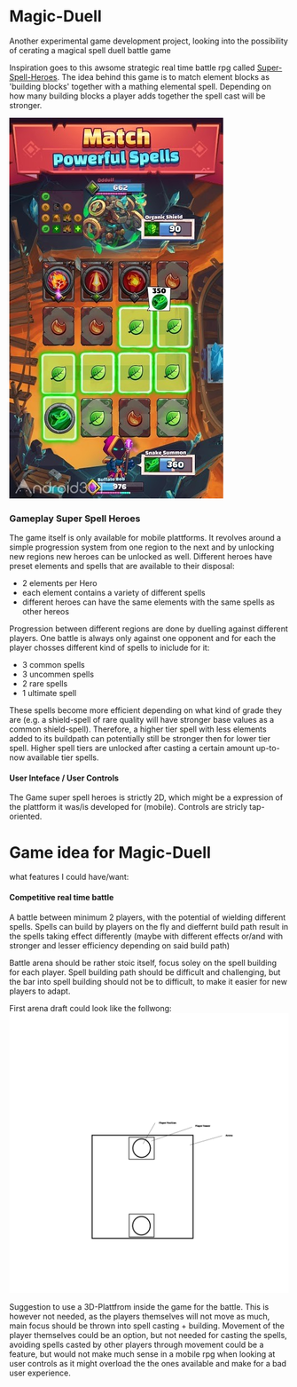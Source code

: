 # Magic-Duell
Another experimental game development project, looking into the possibility of cerating a magical spell duell battle game

Inspiration goes to this awsome strategic real time battle rpg called [Super-Spell-Heroes](https://www.superspellheroes.com/).
The idea behind this game is to match element blocks as 'building blocks' together with a mathing elemental spell. 
Depending on how many building blocks a player adds together the spell cast will be stronger.

![Picture of in-game gameplay](/Super-Spell-Heroes-1.jpg)

### Gameplay Super Spell Heroes
The game itself is only available for mobile plattforms. It revolves around a simple progression system from one region to the next and by unlocking new regions new heroes can be unlocked as well. Different heroes have preset elements and spells that are available to their disposal:
- 2 elements per Hero
- each element contains a variety of different spells
- different heroes can have the same elements with the same spells as other hereos

Progression between different regions are done by duelling against different players. One battle is always only against one opponent and for each the player chosses different kind of spells to iniclude for it:
- 3 common spells
- 3 uncommen spells
- 2 rare spells
- 1 ultimate spell

These spells become more efficient depending on what kind of grade they are (e.g. a shield-spell of rare quality will have stronger base values as a common shield-spell). Therefore, a higher tier spell with less elements added to its buildpath can potentially still be stronger then for lower tier spell.
Higher spell tiers are unlocked after casting a certain amount up-to-now available tier spells.

#### User Inteface / User Controls
The Game super spell heroes is strictly 2D, which might be a expression of the plattform it was/is developed for (mobile). Controls are stricly tap-oriented.

# Game idea for Magic-Duell
what features I could have/want:

#### Competitive real time battle 
A battle between minimum 2 players, with the potential of wielding different spells. Spells can build by players on the fly and dieffernt build path result in the spells taking effect differently (maybe with different effects or/and with stronger and lesser efficiency depending on said build path)

Battle arena should be rather stoic itself, focus soley on the spell building for each player. Spell building path should be difficult and challenging, but the bar into spell building should not be to difficult, to make it easier for new players to adapt.

First arena draft could look like the follwong:
![arena draft](/first_arena_draft.png)

Suggestion to use a 3D-Plattfrom inside the game for the battle. This is however not needed, as the players themselves will not move as much, main focus should be thrown into spell casting + building. Movement of the player themselves could be an option, but not needed for casting the spells, avoiding spells casted by other players through movement could be a feature, but would not make much sense in a mobile rpg when looking at user controls as it might overload the the ones available and make for a bad user experience.
